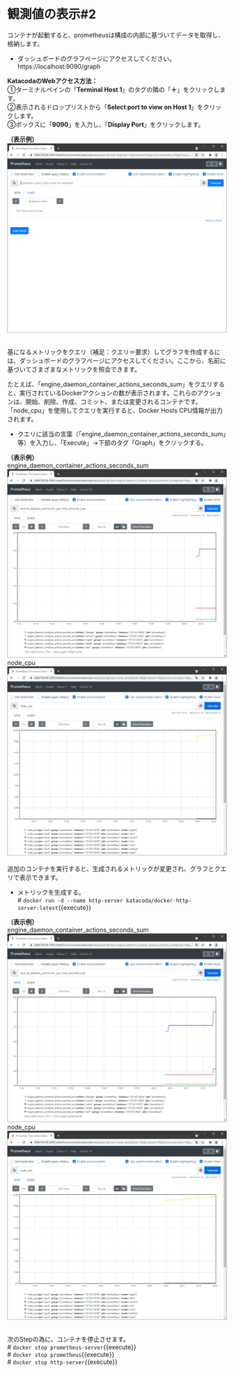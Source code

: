 # 観測値の表示#2  
コンテナが起動すると、prometheusは構成の内部に基づいてデータを取得し、格納します。  

- ダッシュボードのグラフページにアクセスしてください。  
https://localhost:9090/graph

**KatacodaのWebアクセス方法：**  
①ターミナルペインの「**Terminal Host 1**」のタグの隣の「**＋**」をクリックします。  
②表示されるドロップリストから「**Select port to view on Host 1**」をクリックします。  
③ボックスに「**9090**」を入力し、「**Display Port**」をクリックします。  

**（表示例）**  
![Step10-1](./assets/Step10-1.png)  
<br>

基になるメトリックをクエリ（補足：クエリ＝要求）してグラフを作成するには、ダッシュボードのグラフページにアクセスしてください。ここから、名前に基づいてさまざまなメトリックを照会できます。  

たとえば、「engine_daemon_container_actions_seconds_sum」をクエリすると、実行されているDockerアクションの数が表示されます。これらのアクションは、開始、削除、作成、コミット、または変更されるコンテナです。 「node_cpu」を使用してクエリを実行すると、Docker Hosts CPU情報が出力されます。  

- クエリに該当の言葉（「engine_daemon_container_actions_seconds_sum」等）を入力し、「Execute」→下部のタグ「Graph」をクリックする。  

**（表示例）**  
engine_daemon_container_actions_seconds_sum  
![engine_daemon_container_actions_seconds_sum](./assets/Step10-2.png) 
node_cpu  
![node_cpu](./assets/Step10-3.png)   
<br>
追加のコンテナを実行すると、生成されるメトリックが変更され、グラフとクエリで表示できます。  

- メトリックを生成する。  
\# `docker run -d --name http-server katacoda/docker-http-server:latest`{{execute}}  

**（表示例）**  
engine_daemon_container_actions_seconds_sum  
![engine_daemon_container_actions_seconds_sum](./assets/Step10-4.png) 
node_cpu  
![node_cpu](./assets/Step10-5.png)   
<br>

次のStepの為に、コンテナを停止させます。  
\# `docker stop prometheus-server`{{execute}}  
\# `docker stop prometheus`{{execute}}  
\# `docker stop http-server`{{execute}}  